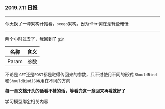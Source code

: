### 2019.7.11 日报
---
今天换了一种架构开始看，`beego`架构。~~因为 Gin 实在是有些难懂~~

---
两个小时过去了，我回到了 `gin`

|名称|含义|
|-----|------|
|Param| 参数|

不论是 `GET`还是`POST`都是取得传回来的参数，只不过使用不同的形式
`ShouldBind`和`ShouldBindJSON`用在不同的方向

**每一章文档开头的话看不懂的话，等看完这一章回来再看就好了**

学习模型绑定相关内容
